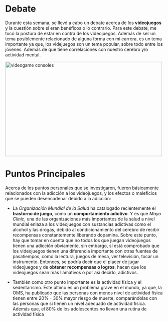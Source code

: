 # Debate
Durante esta semana, se llevó a cabo un debate acerca de los **videojuegos** y la cuestión sobre si eran benéficos o lo contrario. Para este debate, me tocó la postura de estar en contra de los videojuegos. 
Además de ser un tema posiblemente relacionado de alguna forma con mi carrera, es un tema importante ya que, los videjuegos son un tema popular, sobre todo entre los jóvenes. Además de que tiene correlaciones con nuestro cerebro y/o actividad mental.

<img src="https://www.muycomputer.com/wp-content/uploads/2022/07/Mercado-de-los-videojuegos-decrece-2022-e1657268244413.jpg" alt="videogame consoles" width="500" height="300">

# Puntos Principales
Acerca de los puntos personales que se investigaron, fueron básicamente relacionados con la adicción a los videojuegos, y los efectos o maleficios que se pueden desencadenar debido a la adicción:

- La *Organización Mundial de la Salud* ha catalogado recientemente el **trastorno de juego**, como un **comportamiento adictivo**. Y es que *Mayo Clinic*, una de las organizaciones más importantes de la salud a nivel mundial enlaza a los videojuegos con sustancias adictivas como el alcohol y las drogas, debido al condicionamiento del cerebro de recibir recompensas constantemente liberando dopamina. Sobre este punto, hay que tomar en cuenta que no todos los que juegan videojuegos tienen una adicción obviamente, sin embargo, sí está comprobado que los videojuegos tienen una diferencia importante con otras fuentes de pasatiempos, como la lectura, juegos de mesa, ver televisión, tocar un instrumento. Entonces, se podría decir que el placer de jugar videojuegos y de **obtener recompensas o logros**, hacen que los videojuegos sean más llamativos o por así decirlo, adictivos.

- También como otro punto importante es la actividad física y el sedentarismo. Éste último es un problema grave en el mundo, ya que, la OMS, ha publicado que las personas con menos nivel de actividad física tienen entre 20% - 30% mayor riesgo de muerte, comparándolas con las personas que si tienen un nivel adecuado de actividad física. Además que, el 80% de los adolescentes no llevan una rutina de actividad física 


